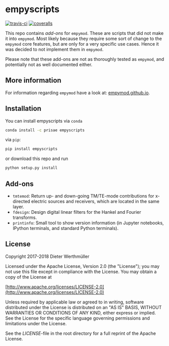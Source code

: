 # empyscripts

[![travis-ci](https://travis-ci.org/empymod/empyscripts.png?branch=master)](https://travis-ci.org/empymod/empyscripts/)
[![coveralls](https://coveralls.io/repos/github/empymod/empyscripts/badge.svg?branch=master)](https://coveralls.io/github/empymod/empyscripts?branch=master)

This repo contains *add-ons* for `empymod`. These are scripts that did not make
it into `empymod`. Most likely because they require some sort of change to the
`empymod` core features, but are only for a very specific use cases. Hence it
was decided to not implement them in `empymod`.

Please note that these add-ons are not as thoroughly tested as `empymod`, and
potentially not as well documented either.


## More information

For information regarding `empymod` have a look at:
[empymod.github.io](https://empymod.github.io).


## Installation

You can install empyscripts via `conda`

```bash
conda install -c prisae empyscripts
```

via `pip`:

```bash
pip install empyscripts
```

or download this repo and run

```bash
python setup.py install
```


## Add-ons

- `tmtemod`: Return up- and down-going TM/TE-mode contributions for x-directed
  electric sources and receivers, which are located in the same layer.
- `fdesign`: Design digital linear filters for the Hankel and Fourier
  transforms.
- `printinfo`: Small tool to show version information (in Jupyter notebooks,
  IPython terminals, and standard Python terminals).


## License

Copyright 2017-2018 Dieter Werthmüller

Licensed under the Apache License, Version 2.0 (the "License"); you may not use
this file except in compliance with the License.  You may obtain a copy of the
License at

[http://www.apache.org/licenses/LICENSE-2.0](http://www.apache.org/licenses/LICENSE-2.0)

Unless required by applicable law or agreed to in writing, software distributed
under the License is distributed on an "AS IS" BASIS, WITHOUT WARRANTIES OR
CONDITIONS OF ANY KIND, either express or implied.  See the License for the
specific language governing permissions and limitations under the License.

See the *LICENSE*-file in the root directory for a full reprint of the Apache
License.
